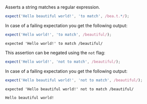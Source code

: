 Asserts a string matches a regular expression.

```javascript
expect('Hello beautiful world!', 'to match', /bea.t.*/);
```

In case of a failing expectation you get the following output:

```javascript
expect('Hello world!', 'to match', /beautiful/);
```

```output
expected 'Hello world!' to match /beautiful/
```

This assertion can be negated using the `not` flag:

```javascript
expect('Hello world!', 'not to match', /beautiful/);
```

In case of a failing expectation you get the following output:

```javascript
expect('Hello beautiful world!', 'not to match', /beautiful/);
```

```output
expected 'Hello beautiful world!' not to match /beautiful/

Hello beautiful world!
```
